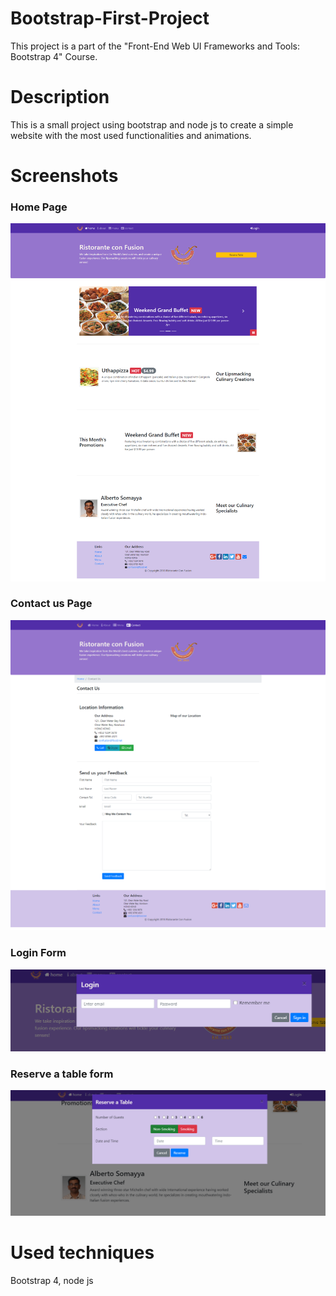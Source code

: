# Bootstrap-First-Project
This project is a part of the "Front-End Web UI Frameworks and Tools: Bootstrap 4" Course.

# Description
This is a small project using bootstrap and node js to create a simple website with the most used functionalities and animations.

# Screenshots
### Home Page
![Alt text](/screencapture-127-0-0-1-5500-index-html-2020-11-27-15_58_44.png?raw=true "Optional Title")
### Contact us Page
![Alt text](/screencapture-127-0-0-1-5500-contactus-html-2020-11-27-15_59_12.png?raw=true "Optional Title")
### Login Form
![Alt text](/screencapture-12-Login-Form.png?raw=true "Optional Title")
### Reserve a table form
![Alt text](/screencapture-12-Reserve-a-table.png?raw=true "Optional Title")

# Used techniques
Bootstrap 4,
node js
